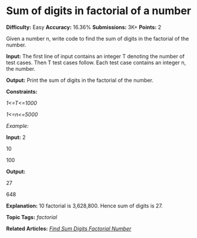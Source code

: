 # Sum of digits in factorial of a number

**Difficulty:** Easy    **Accuracy:** 16.36%    **Submissions:** 3K+    **Points:** 2

Given a number n, write code to find the sum of digits in the factorial of the number.

**Input:**
The first line of input contains an integer T denoting the number of test cases. Then T test cases follow. Each test case contains an integer n, the number.

**Output:**
Print the sum of digits in the factorial of the number.

**Constraints:**

*1<=T<=1000*

*1<=n<=5000*

*Example:*

**Input:**
2

10

100

**Output:**

27

648

**Explanation:**
10 factorial is 3,628,800. Hence sum of digits is 27.

 

**Topic Tags:**
*factorial*

**Related Articles:**
[*Find Sum Digits Factorial Number*](https://www.geeksforgeeks.org/find-sum-digits-factorial-number/)